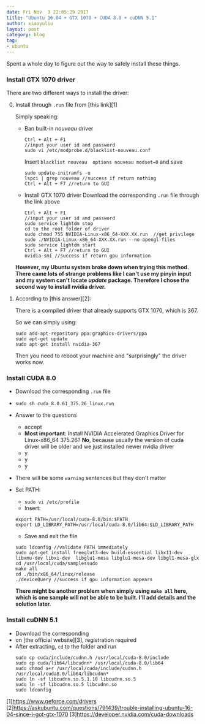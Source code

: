 ```yaml
---
date: Fri Nov  3 22:05:29 2017
title: "Ubuntu 16.04 + GTX 1070 + CUDA 8.0 + cuDNN 5.1"
author: xiaoyuliu
layout: post
category: blog
tag:
- ubuntu
---
```


Spent a whole day to figure out the way to safely install these things.

### Install GTX 1070 driver

There are two different ways to install the driver:

0. Install through `.run` file from [this link][1]

    Simply speaking:

    + Ban built-in *nouveau* driver
        ```
        Ctrl + Alt + F1
        //input your user id and password
        sudo vi /etc/modprobe.d/blacklist-nouveau.conf
        ```

        Insert `blacklist nouveau  options nouveau modset=0` and save
        
        ```
        sudo update-initramfs -u
        lspci | grep nouveau //success if return nothing
        Ctrl + Alt + F7 //return to GUI
        ```


    + Install GTX 1070 driver
        Download the corresponding `.run` file through the link above

        ```
        Ctrl + Alt + F1
        //input your user id and password
        sudo service lightdm stop
        cd to the root folder of driver
        sudo chmod 755 NVIDIA-Linux-x86_64-XXX.XX.run  //get privilege
        sudo ./NVIDIA-Linux-x86_64-XXX.XX.run --no-opengl-files
        sudo service lightdm start
        Ctrl + Alt + F7 //return to GUI
        nvidia-smi //success if return gpu information
        ```

    **However, my Ubuntu system broke down when trying this method. There came lots of strange problems like I can't use my pinyin input and my system can't locate *update* package. Therefore I chose the second way to install nvidia driver.**


1. According to [this answer][2]:

    There is a compiled driver that already supports GTX 1070, which is 367.

    So we can simply using:

    ```
    sudo add-apt-repository ppa:graphics-drivers/ppa
    sudo apt-get update
    sudo apt-get install nvidia-367
    ```

    Then you need to reboot your machine and "surprisingly" the driver works now. 


### Install CUDA 8.0

- Download the corresponding `.run` file
- `sudo sh cuda_8.0.61_375.26_linux.run`
- Answer to the questions
    + accept
    + **Most important**: Install NVIDIA Accelerated Graphics Driver for Linux-x86_64 375.26? **No**, because usually the version of cuda driver will be older and we just installed newer nvidia driver
    + y
    + y
    + y
- There will be some `warning` sentences but they don't matter
- Set PATH:
    + `sudo vi /etc/profile`
    + Insert:
    ```
    export PATH=/usr/local/cuda-8.0/bin:$PATH
    export LD_LIBRARY_PATH=/usr/local/cuda-8.0/lib64:$LD_LIBRARY_PATH
    ```
    + Save and exit the file
    ```
    sudo ldconfig //validate PATH immediately
    sudo apt-get install freeglut3-dev build-essential libx11-dev libxmu-dev libxi-dev  libglu1-mesa libglu1-mesa-dev libgl1-mesa-glx
    cd /usr/local/cuda/samplessudo
    make all
    cd ./bin/x86_64/linux/release 
    ./deviceQuery //success if gpu information appears
    ```

    **There might be another problem when simply using `make all` here, which is one sample will not be able to be built. I'll add details and the solution later.**

### Install cuDNN 5.1

- Download the corresponding 
-  on [the official website][3], registration required
- After extracting, `cd` to the folder and run
    ```
    sudo cp cuda/include/cudnn.h /usr/local/cuda-8.0/include
    sudo cp cuda/lib64/libcudnn* /usr/local/cuda-8.0/lib64
    sudo chmod a+r /usr/local/cuda/include/cudnn.h /usr/local/cuda8.0/lib64/libcudnn*
    sudo ln -sf libcudnn.so.5.1.10 libcudnn.so.5  
    sudo ln -sf libcudnn.so.5 libcudnn.so  
    sudo ldconfig 
    ```

[1]https://www.geforce.com/drivers
[2]https://askubuntu.com/questions/791439/trouble-installing-ubuntu-16-04-since-i-got-gtx-1070
[3]https://developer.nvidia.com/cuda-downloads
